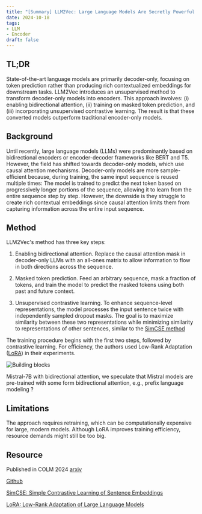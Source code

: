 ```yaml
---
title: "[Summary] LLM2Vec: Large Language Models Are Secretly Powerful Text Encoders" 
date: 2024-10-18
tags: 
- LLM
- Encoder
draft: false 
---
```


## TL;DR
State-of-the-art language models are primarily decoder-only, focusing on token prediction rather than producing rich contextualized embeddings for downstream tasks. LLM2Vec introduces an unsupervised method to transform decoder-only models into encoders. This approach involves: (i) enabling bidirectional attention, (ii) training on masked token prediction, and (iii) incorporating unsupervised contrastive learning. The result is that these converted models outperform traditional encoder-only models.

## Background
Until recently, large language models (LLMs) were predominantly based on bidirectional encoders or encoder-decoder frameworks like BERT and T5. However, the field has shifted towards decoder-only models, which use causal attention mechanisms. 
Decoder-only models are more sample-efficient because, during training, the same input sequence is reused multiple times: The model is trained to predict the next token based on progressively longer portions of the sequence, allowing it to learn from the entire sequence step by step.
However, the downside is they struggle to create rich contextual embeddings since causal attention limits them from capturing information across the entire input sequence.

## Method
LLM2Vec's method has three key steps:

1. Enabling bidirectional attention. Replace the causal attention mask in decoder-only LLMs with an all-ones matrix to allow information to flow in both directions across the sequence.

2. Masked token prediction. Feed an arbitrary sequence, mask a fraction of tokens, and train the model to predict the masked tokens using both past and future context.

3. Unsupervised contrastive learning. To enhance sequence-level representations, the model processes the input sentence twice with independently sampled dropout masks. The goal is to maximize similarity between these two representations while minimizing similarity to representations of other sentences, similar to the [SimCSE method](https://arxiv.org/abs/2104.08821)

The training procedure begins with the first two steps, followed by contrastive learning. For efficiency, the authors used Low-Rank Adaptation ([LoRA](https://arxiv.org/abs/2106.09685)) in their experiments.

![Building blocks](20241018_llm2vec/llm2vec_three_building_blocks.png)


Mistral-7B with bidirectional
attention, we speculate that Mistral models are pre-trained with some form bidirectional
attention, e.g., prefix language modeling ?

## Limitations
The approach requires retraining, which can be computationally expensive for large, modern models. Although LoRA improves training efficiency, resource demands might still be too big.


## Resource
Published in COLM 2024
[arxiv](https://arxiv.org/pdf/2404.05961)

[Github](https://github.com/McGill-NLP/llm2vec)

[SimCSE: Simple Contrastive Learning of Sentence Embeddings](https://arxiv.org/abs/2104.08821)

[LoRA: Low-Rank Adaptation of Large Language Models](https://arxiv.org/abs/2106.09685) 